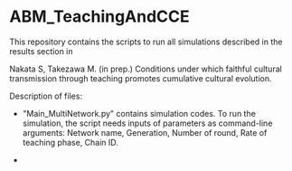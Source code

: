# ABM_TeachingAndCCE

This repository contains the scripts to run all simulations described in the results section in

Nakata S, Takezawa M. (in prep.) Conditions under which faithful cultural transmission through teaching promotes cumulative cultural evolution.

Description of files:

* "Main_MultiNetwork.py" contains simulation codes. To run the simulation, the script needs inputs of parameters as command-line arguments: Network name, Generation, Number of round, Rate of teaching phase, Chain ID. 

* 


